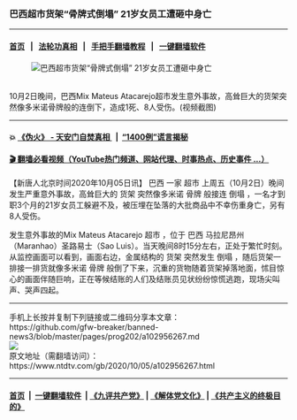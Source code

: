 ### 巴西超市货架“骨牌式倒塌” 21岁女员工遭砸中身亡
------------------------

#### [首页](https://github.com/gfw-breaker/banned-news3/blob/master/README.md) &nbsp;&nbsp;|&nbsp;&nbsp; [法轮功真相](https://github.com/begood0513/basic/blob/master/README.md)  &nbsp;&nbsp;|&nbsp;&nbsp; [手把手翻墙教程](https://github.com/gfw-breaker/guides/wiki)  &nbsp;&nbsp;|&nbsp;&nbsp; [一键翻墙软件](https://github.com/gfw-breaker/nogfw/blob/master/README.md)  



<div><div class="featured_image">
 <figure>
  <img alt="巴西超市货架“骨牌式倒塌” 21岁女员工遭砸中身亡" src="https://i.ntdtv.com/assets/uploads/2020/10/10055-800x450.jpg"/>
 </figure><br/>
 <span class="caption">
  10月2日晚间，巴西Mix Mateus Atacarejo超市发生意外事故，高耸巨大的货架突然像多米诺骨牌般的连倒下，造成1死、8人受伤。(视频截图)
 </span>
</div>
</div><hr/>

#### 💥 [《伪火》 - 天安门自焚真相 ](http://158.247.195.190:10000/videos/blog/weihuo.html)&nbsp; |&nbsp; [“1400例”谎言揭秘  ](http://158.247.195.190:10000/videos/blog/jiexi1400.html)

#### [ 🎬  翻墙必看视频（YouTube热门频道、网站代理、时事热点、历史事件 ...）](https://github.com/gfw-breaker/links/blob/master/banned.md)

<div><div class="post_content" itemprop="articleBody">
 <p>
  【新唐人北京时间2020年10月05日讯】
  <ok href="https://www.ntdtv.com/gb/巴西.htm">
   巴西
  </ok>
  一家
  <ok href="https://www.ntdtv.com/gb/超市.htm">
   超市
  </ok>
  上周五（10月2日）晚间发生严重意外事故，高耸巨大的
  <ok href="https://www.ntdtv.com/gb/货架.htm">
   货架
  </ok>
  突然像多米诺
  <ok href="https://www.ntdtv.com/gb/骨牌.htm">
   骨牌
  </ok>
  般接连
  <ok href="https://www.ntdtv.com/gb/倒塌.htm">
   倒塌
  </ok>
  ，一名才到职3个月的21岁女员工躲避不及，被压埋在坠落的大批商品中不幸伤重身亡，另有8人受伤。
 </p>
 <p>
  发生意外事故的Mix Mateus Atacarejo
  <ok href="https://www.ntdtv.com/gb/超市.htm">
   超市
  </ok>
  ，位于
  <ok href="https://www.ntdtv.com/gb/巴西.htm">
   巴西
  </ok>
  马拉尼昂州（Maranhao）圣路易士（Sao Luis）。当天晚间8时15分左右，正处于繁忙时刻。从监控画面可以看到，画面右边，金属结构的
  <ok href="https://www.ntdtv.com/gb/货架.htm">
   货架
  </ok>
  突然发生
  <ok href="https://www.ntdtv.com/gb/倒塌.htm">
   倒塌
  </ok>
  ，随后货架一排接一排货就像多米诺
  <ok href="https://www.ntdtv.com/gb/骨牌.htm">
   骨牌
  </ok>
  般倒了下来，沉重的货物随着货架掉落地面，怵目惊心的画面伴随巨响，正在等候结账的人们及结账员见状纷纷惊慌逃跑，现场尖叫声、哭声四起。
 </p>
 <div class="video_fit_container">
 </div>
</div></div>
<hr/>
手机上长按并复制下列链接或二维码分享本文章：<br/>
https://github.com/gfw-breaker/banned-news3/blob/master/pages/prog202/a102956267.md <br/>
<a href='https://github.com/gfw-breaker/banned-news3/blob/master/pages/prog202/a102956267.md'><img src='https://github.com/gfw-breaker/banned-news3/blob/master/pages/prog202/a102956267.md.png'/></a> <br/>
原文地址（需翻墙访问）：https://www.ntdtv.com/gb/2020/10/05/a102956267.html


------------------------
#### [首页](https://github.com/gfw-breaker/banned-news3/blob/master/README.md) &nbsp;|&nbsp; [一键翻墙软件](https://github.com/gfw-breaker/nogfw/blob/master/README.md) &nbsp;| [《九评共产党》](https://github.com/gfw-breaker/9ping.md/blob/master/README.md#九评之一评共产党是什么) | [《解体党文化》](https://github.com/gfw-breaker/jtdwh.md/blob/master/README.md) | [《共产主义的终极目的》](https://github.com/gfw-breaker/gczydzjmd.md/blob/master/README.md)


<img src='http://gfw-breaker.win/banned-news3/pages/prog202/a102956267.md' width='0px' height='0px'/>